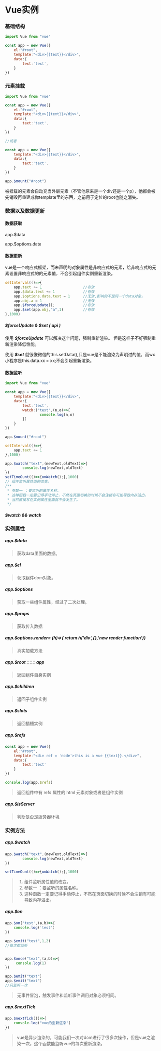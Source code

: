 # Vue实例

### 基础结构

```js
import Vue from "vue"

const app = new Vue({
    el:"#root",
    template:"<div>{{text}}</div>",
    data:{
        text:'text',
    }
})
```

### 元素挂载

```js
import Vue from "vue"

const app = new Vue({
    el:"#root",
    template:"<div>{{text}}</div>",
    data:{
        text:'text',
    }
})

//或者

const app = new Vue({
    template:"<div>{{text}}</div>",
    data:{
        text:'text',
    }
})

app.$mount("#root")
```

被挂载的元素会自动充当外层元素（不管他原来是一个div还是一个p），他都会被先销毁再重建成你template里的东西，之前用于定位的root也随之消失。

### 数据以及数据更新

#### 数据获取

app.$data

app.$options.data

#### 数据更新

vue是一个响应式框架，而未声明的对象属性是非响应式的元素，给非响应式的元素设置非响应式的的元素值，不会引起组件实例重新渲染。

```js
setInterval(()=>{
    app.text += 1                   //有效
    app.$data.text += 1             //有效
    app.$options.data.text = 1      //无效,影响的不是同一个data对象。
    app.obj.a = 1					//无效
    app.$forceUpdate();				//有效
    app.$set(app.obj,"a",1)			//有效
},1000)

```

##### *$forceUpdate \& \$set ( api )*

使用  ***$forceUpdate***  可以解决这个问题，强制重新渲染。 但是这样子不好强制重新渲染降低性能。

使用  ***$set***  就很像微信的this.setData(),只是vue是不能渲染为声明过的值，而wx小程序是this.data.xx = xx;不会引起重新渲染。

#### 数据监听

```js
import Vue from "vue"

const app = new Vue({
    template:"<div>{{text}}</div>",
    data:{
        text:'text',
        watch:("text",(n,o)=>{
                console.log(n,o)
        })
    }
})

app.$mount("#root")

setInterval(()=>{
    app.text += 1 
},1000)

app.$watch("text",(newText,oldText)=>{
        console.log(newText,oldText)
})
setTimeOunt(()=>{unWatch();},1000)
// 组件监听属性值的改变。
/**
 * 参数一 ：要监听的属性名称。
 * 这种函数一定要记得手动停止，不然在页面切换的时候不会注销有可能导致内存溢出。
 * 当然直接写在实例属性里面就不会发生了。
 */
```

##### *$watch && watch*

### 实例属性

##### app.$data

> 获取data里面的数据。

##### app.$el

> 获取组件dom对象。

##### app.$options

> 获取一些组件属性，经过了二次处理。

##### app.$props

> 获取传入数据

##### app.$options.render= (h)=>{  return h('div',{},'new render function')}

> 真实加载方法

##### app.$root === app

> 返回组件自身实例

##### app.$children

> 返回子组件实例

##### app.$slots

> 返回插槽实例

##### app.$refs

```js
const app = new Vue({
    el:"#root",
    template:"<div ref = 'node'>this is a vue {{text}}.</div>",
    data:{
        text:'text'
    }
})

console.log(app.$refs)
```

> 返回组件中有 refs 属性的 html 元素对象或者是组件实例

##### app.$isServer

> 判断是否是服务器环境



### 实例方法

##### app.$watch

```js
app.$watch("text",(newText,oldText)=>{
        console.log(newText,oldText)
})

setTimeOunt(()=>{unWatch();},1000)
```

> 1. 组件监听属性值的改变。
> 2. 参数一 ：要监听的属性名称。
> 3.  这种函数一定要记得手动停止，不然在页面切换的时候不会注销有可能导致内存溢出。

##### app.$on

```js
app.$on('test',(a,b)=>{
    console.log('test')
})

app.$emit("test",1,2)
//每次都监听


app.$once("text",(a,b)=>{
     console.log(1)
})

app.$emit("text")
app.$emit("text")
//只监听一次
```

> 无事件冒泡，触发事件和监听事件调用对象必须相同。

##### app.$nextTick

```js
app.$nextTick(()=>{
    console.log("vue的重新渲染")
})
```

> vue是异步渲染的，可能我们一次对dom进行了很多次操作，但是vue之渲染一次，这个函数能监听vue的每次重新渲染。

